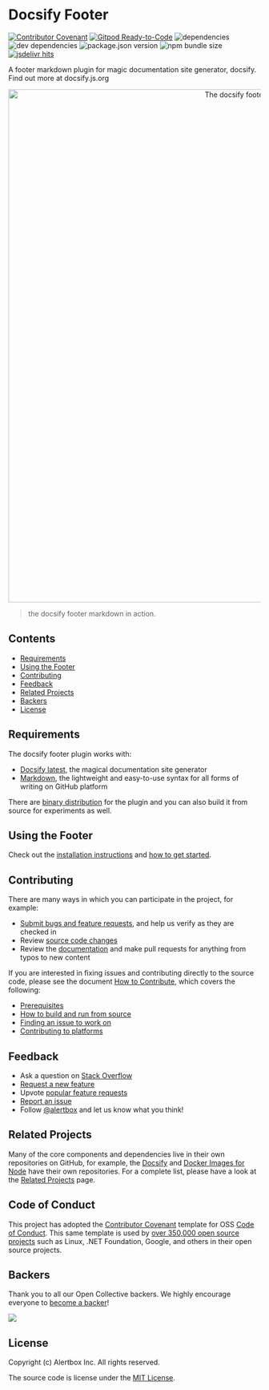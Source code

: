 # Docsify Footer

[![Contributor Covenant](https://img.shields.io/badge/Contributor%20Covenant-v1.4%20adopted-ff69b4.svg)](CODE_OF_CONDUCT.md)
[![Gitpod Ready-to-Code](https://img.shields.io/badge/Gitpod-Ready--to--Code-blue?logo=gitpod)](https://gitpod.io/#https://github.com/alertbox/docsify-footer)
![dependencies](https://img.shields.io/david/alertbox/docsify-footer)
![dev dependencies](https://img.shields.io/david/dev/alertbox/docsify-footer)
![package.json version](https://img.shields.io/github/package-json/v/alertbox/docsify-footer)
![npm bundle size](https://img.shields.io/bundlephobia/min/@alertbox/docsify-footer)
[![jsdelivr hits](https://data.jsdelivr.com/v1/package/npm/@alertbox/docsify-footer/badge)](https://www.jsdelivr.com/package/npm/@alertbox/docsify-footer)

A footer markdown plugin for magic documentation site generator, docsify. Find out more at docsify.js.org

<p align="center">
  <img alt="The docsify footer markdown in action" src="https://user-images.githubusercontent.com/958227/84028138-d4a15280-a9ad-11ea-93d1-43ebace761b3.png" width="1024">
</p>

> the docsify footer markdown in action.

## Contents

- [Requirements](#requirements)
- [Using the Footer](#using-the-plugin)
- [Contributing](#contributing)
- [Feedback](#feedback)
- [Related Projects](#related-projects)
- [Backers](#backers)
- [License](#license)

## Requirements

The docsify footer plugin works with:

- [Docsify latest](https://docsify.js.org/#/cdn?id=latest-version), the magical documentation site generator
- [Markdown](https://guides.github.com/features/mastering-markdown/), the lightweight and easy-to-use syntax for all forms of writing on GitHub platform

There are [binary distribution](https://alertbox.github.io/docsify-footer/#/cdn) for the plugin and you can also build it from source for experiments as well.

## Using the Footer

Check out the [installation instructions](https://alertbox.github.io/docsify-footer/#/quick-start) and [how to get started](https://alertbox.github.io/docsify-footer/#/add-content).

## Contributing

There are many ways in which you can participate in the project, for example:

- [Submit bugs and feature requests](https://github.com/alertbox/docsify-footer/issues), and help us verify as they are checked in
- Review [source code changes](https://github.com/alertbox/docsify-footer/pulls)
- Review the [documentation](docs) and make pull requests for anything from typos to new content

If you are interested in fixing issues and contributing directly to the source code, please see the document [How to Contribute](CONTRIBUTING.md), which covers the following:

- [Prerequisites](CONTRIBUTING.md#prerequisites)
- [How to build and run from source](CONTRIBUTING.md#build-and-run)
- [Finding an issue to work on](https://github.com/alertbox/docsify-footer/issues)
- [Contributing to platforms](CONTRIBUTING.md#publishing)

## Feedback

- Ask a question on [Stack Overflow]()
- [Request a new feature](https://github.com/alertbox/docsify-footer/issues/new?assignees=&labels=&template=feature_request.md&title=)
- Upvote [popular feature requests](https://github.com/alertbox/docsify-footer/issues)
- [Report an issue](https://github.com/alertbox/docsify-footer/issues/new?assignees=&labels=&template=bug_report.md&title=)
- Follow [@alertbox](https://twitter.com/alertboxinc) and let us know what you think!

## Related Projects

Many of the core components and dependencies live in their own repositories on GitHub, for example, the [Docsify](https://github.com/docsifyjs/docsify) and [Docker Images for Node](https://github.com/alertbox/docsify-served) have their own repositories. For a complete list, please have a look at the [Related Projects](https://alertbox.github.io/docsify-footer/#/references) page.

## Code of Conduct

This project has adopted the [Contributor Covenant](http://contributor-covenant.org/) template for OSS [Code of Conduct](CODE_OF_CONDUCT.md). This same template is used by [over 350,000 open source projects](https://github.com/search?l=Markdown&q=%22Contributor+Covenant%22+fork%3Afalse&type=Code) such as Linux, .NET Foundation, Google, and others in their open source projects.

## Backers

Thank you to all our Open Collective backers. We highly encourage everyone to [become a backer](https://opencollective.com/alertbox#backer)!

<a href="https://opencollective.com/alertbox#backers" target="_blank"><img src="https://opencollective.com/alertbox/backers.svg?width=890"></a>

## License

Copyright (c) Alertbox Inc. All rights reserved.

The source code is license under the [MIT License](LICENSE).
